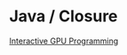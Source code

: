 # Java / Closure

[Interactive GPU Programming](http://dragan.rocks/articles/18/Interactive-GPU-Programming-1-Hello-CUDA)

